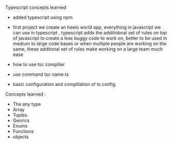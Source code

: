 Typescript concepts learned

- added typescript using npm
- first project we create an heelo world app, everything in javascript we can use in typescript , typescript adds the additiobnal set of rules on top of javascript to create a less buggy
  code to work on, better to be used in medium to large code bases or when multiple people are working on the same, these additonal set of rules make working on a large team much ease

- how to use tsc compliler
- use command tsc name.ts
- basic configuration and complilation of ts config.

Concepts learned :

- The any type
- Array
- Tuples
- Genrics
- Enums
- Functions
- objects

